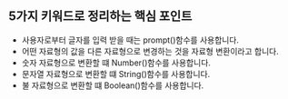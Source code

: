 ## 5가지 키워드로 정리하는 핵심 포인트

- 사용자로부터 글자를 입력 받을 때는 prompt()함수를 사용합니다.
- 어떤 자료형의 값을 다른 자료형으로 변경하는 것을 자료형 변환이라고 합니다.
- 숫자 자료형으로 변환할 떄 Number()함수를 사용합니다.
- 문자열 자료형으로 변환할 떄 String()함수를 사용합니다.
- 불 자료형으로 변환할 떄 Boolean()함수를 사용합니다.

